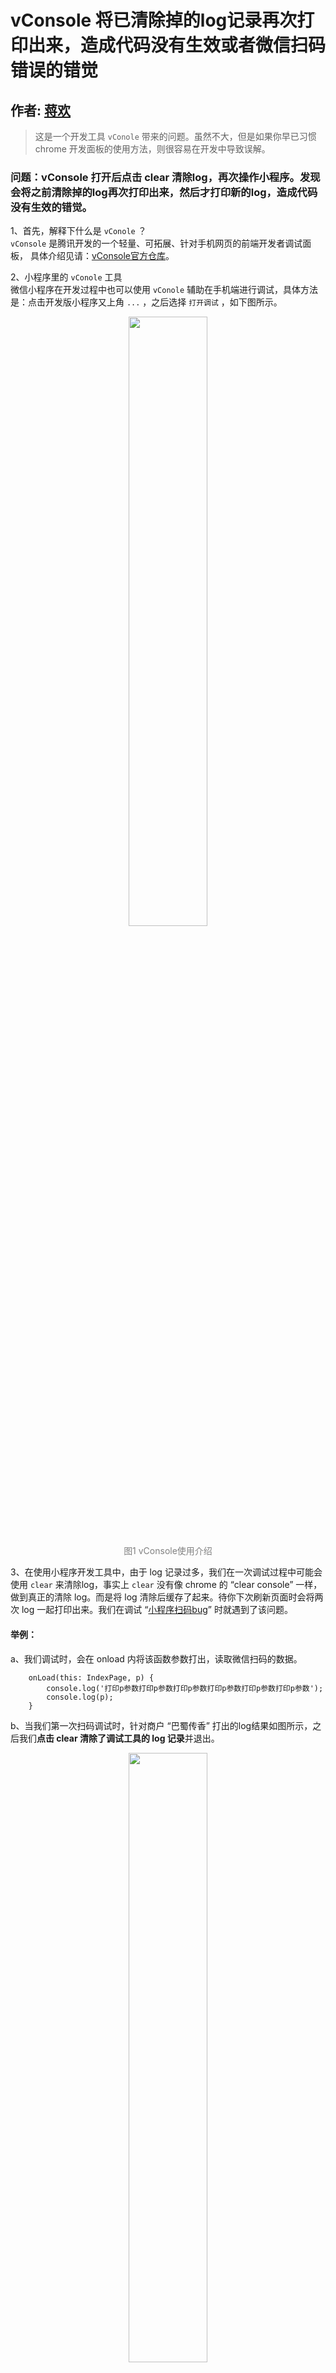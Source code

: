 # vConsole 将已清除掉的log记录再次打印出来，造成代码没有生效或者微信扫码错误的错觉

## 作者: [蒋欢](https://github.com/Dragon-Rider)

> 这是一个开发工具 `vConole` 带来的问题。虽然不大，但是如果你早已习惯 chrome 开发面板的使用方法，则很容易在开发中导致误解。

### 问题：vConsole 打开后点击 clear 清除log，再次操作小程序。发现会将之前清除掉的log再次打印出来，然后才打印新的log，造成代码没有生效的错觉。
1、首先，解释下什么是 `vConole` ？     
`vConsole` 是腾讯开发的一个轻量、可拓展、针对手机网页的前端开发者调试面板， 具体介绍见请：[vConsole官方仓库][1]。

2、小程序里的 `vConole` 工具   
微信小程序在开发过程中也可以使用 `vConole` 辅助在手机端进行调试，具体方法是：点击开发版小程序又上角 `...` ，之后选择 `打开调试` ，如下图所示。

<div align="center">
    <img width="50%" src="https://github.com/find-xcx-bugs/xcx-bug-list/blob/master/images/4-vConsole-1.jpeg"/>
    <p style="color: grey">图1 vConsole使用介绍</p>
</div>

3、在使用小程序开发工具中，由于 log 记录过多，我们在一次调试过程中可能会使用 `clear` 来清除log，事实上 `clear` 没有像 chrome 的 “clear console” 一样，做到真正的清除 log。而是将 log 清除后缓存了起来。待你下次刷新页面时会将两次 log 一起打印出来。我们在调试 “[小程序扫码bug][2]” 时就遇到了该问题。

#### 举例：

a、我们调试时，会在 onload 内将该函数参数打出，读取微信扫码的数据。
````
    onLoad(this: IndexPage, p) {  
        console.log('打印p参数打印p参数打印p参数打印p参数打印p参数打印p参数');  
        console.log(p);  
    }
````
b、当我们第一次扫码调试时，针对商户 “巴蜀传香” 打出的log结果如图所示，之后我们**点击 clear 清除了调试工具的 log 记录**并退出。

<div align="center">
    <img width="50%" src="https://github.com/find-xcx-bugs/xcx-bug-list/blob/master/images/4-vConsole-2.jpeg"/>
    <p style="color: grey">图2 第一次扫描二维码得到的结果</p>
</div>

c、当我们第二次扫不同的二维码进入小程序时，预期onload的参数会变化。然而发现店铺变了，但扫描的结果没有改变（实际上二维码变了，店铺与log也应该会改变）。

<div align="center">
    <img width="50%" src="https://github.com/find-xcx-bugs/xcx-bug-list/blob/master/images/4-vConsole-3.jpeg"/>
    <p style="color: grey">图3 第二次扫描二维码得到的上次缓存结果</p>
</div>

d、事实上，当你将 log 记录继续往下滑会发现，新的 log 记录也已打印出来。**说明即使你之前点击了 clear ，新的 log 也会因为缓存再次打印出来。**

<div align="center">
    <img width="50%" src="https://github.com/find-xcx-bugs/xcx-bug-list/blob/master/images/4-vConsole-4.jpeg"/>
    <p style="color: grey">图4 第二次扫描二维码得到的实际结果</p>
</div>

### 环境：
IOS 和 安卓 均可稳定复现。

### 原因：
vConsole 会将已经 “clear” 的缓存再次打印出来。    

[微信反馈](https://github.com/Tencent/vConsole/issues/131#issuecomment-350980424)：“这是小程序底层的一个问题，正在修复中，不是vConsole的问题哈。”

### 解决方案：
调试的时候需要多往后翻一下，找到各次对应的扫码 log 记录。

### 风险：
开发阶段，可能因为 log 判断错误，而造成误解。

[1]: https://github.com/Tencent/vConsole/blob/dev/README_CN.md
[2]: https://github.com/find-xcx-bugs/xcx-bug-list/blob/master/1-qrcode-history.md
